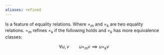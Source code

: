 ```yaml
---
aliases: refined
---
```


Is a feature of equality relations.  Where $=_m$ and $=_k$ are two equality relations.
$=_m$ refines $=_k$ if the following holds and $=_k$ has more equivalence classes:

$$\forall u,v \qquad u =_m v \implies u =_k v$$ 